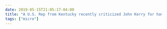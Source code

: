 ```yaml
---
date: 2019-05-15T21:05:17-04:00
title: "A U.S. Rep from Kentucky recently criticized John Kerry for having a Bachelor of *Arts* in Political *Science*; I’m afraid he’ll come for me soon when he finds out I’m teaching *technology* courses despite only having a Doctor of *Philosophy*."
tags: ["micro"]
---
```

